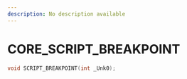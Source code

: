 ```yaml
---
description: No description available 
---
```


# CORE\_SCRIPT_BREAKPOINT

```cpp
void SCRIPT_BREAKPOINT(int _Unk0);
```